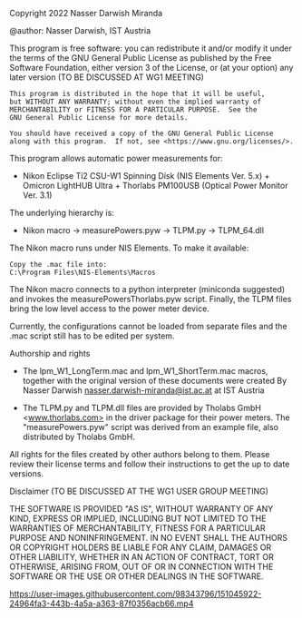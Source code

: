 Copyright 2022 Nasser Darwish Miranda

@author: Nasser Darwish, IST Austria

This program is free software: you can redistribute it and/or modify
    it under the terms of the GNU General Public License as published by
    the Free Software Foundation, either version 3 of the License, or
    (at your option) any later version (TO BE DISCUSSED AT WG1 MEETING)

    This program is distributed in the hope that it will be useful,
    but WITHOUT ANY WARRANTY; without even the implied warranty of
    MERCHANTABILITY or FITNESS FOR A PARTICULAR PURPOSE.  See the
    GNU General Public License for more details.

    You should have received a copy of the GNU General Public License
    along with this program.  If not, see <https://www.gnu.org/licenses/>.
	
This program allows automatic power measurements for: 
- Nikon Eclipse Ti2 CSU-W1 Spinning Disk (NIS Elements Ver. 5.x) + Omicron LightHUB Ultra + Thorlabs PM100USB (Optical Power Monitor Ver. 3.1) 


The underlying hierarchy is: 
- Nikon macro -> measurePowers.pyw -> TLPM.py -> TLPM_64.dll


The Nikon macro runs under NIS Elements. To make it available:

	Copy the .mac file into:
	C:\Program Files\NIS-Elements\Macros	

The Nikon macro connects to a python interpreter (miniconda suggested) and invokes the 
measurePowersThorlabs.pyw script. Finally, the TLPM files bring the low level access to the 
power meter device.

Currently, the configurations cannot be loaded from separate files and the .mac script 
still has to be edited per system. 


Authorship and rights

- The lpm_W1_LongTerm.mac and lpm_W1_ShortTerm.mac macros, together with the original version of these
 documents were created By Nasser Darwish <nasser.darwish-miranda@ist.ac.at> at IST Austria

- The TLPM.py and TLPM.dll files are provided by Tholabs GmbH <www.thorlabs.com> in the driver 
package for their power meters. The "measurePowers.pyw" script was derived from an example file, 
also distributed by Tholabs GmbH.

All rights for the files created by other authors belong to them. Please review their
license terms and follow their instructions to get the up to date versions.

Disclaimer (TO BE DISCUSSED AT THE WG1 USER GROUP MEETING)

THE SOFTWARE IS PROVIDED "AS IS", WITHOUT WARRANTY OF ANY KIND, EXPRESS 
OR IMPLIED, INCLUDING BUT NOT LIMITED TO THE WARRANTIES OF MERCHANTABILITY, 
FITNESS FOR A PARTICULAR PURPOSE AND NONINFRINGEMENT. IN NO EVENT SHALL 
THE AUTHORS OR COPYRIGHT HOLDERS BE LIABLE FOR ANY CLAIM, DAMAGES OR OTHER 
LIABILITY, WHETHER IN AN ACTION OF CONTRACT, TORT OR OTHERWISE, ARISING 
FROM, OUT OF OR IN CONNECTION WITH THE SOFTWARE OR THE USE OR OTHER DEALINGS 
IN THE SOFTWARE.





https://user-images.githubusercontent.com/98343796/151045922-24964fa3-443b-4a5a-a363-87f0356acb66.mp4


